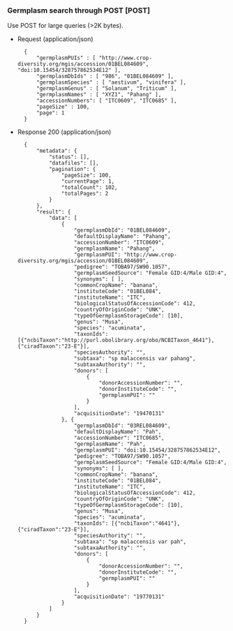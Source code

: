 ### Germplasm search through POST [POST]

Use POST for large queries (>2K bytes).

+ Request (application/json)

        {
            "germplasmPUIs" : [ "http://www.crop-diversity.org/mgis/accession/01BEL084609", "doi:10.15454/328757862534E12" ],
            "germplasmDbIds" : [ "986", "01BEL084609" ],
            "germplasmSpecies" : [ "aestivum", "vinifera" ],
            "germplasmGenus" : [ "Solanum", "Triticum" ],
            "germplasmNames" : [ "XYZ1", "Pahang" ],
            "accessionNumbers": [ "ITC0609", "ITC0685" ],
            "pageSize" : 100,
            "page": 1
        }

+ Response 200 (application/json)

        {
            "metadata": {
                "status": [],
                "datafiles": [],
                "pagination": {
                    "pageSize": 100,
                    "currentPage": 1,
                    "totalCount": 102,
                    "totalPages": 2
                }
            },
            "result": {
                "data": [
                    {
                        "germplasmDbId": "01BEL084609",
                        "defaultDisplayName": "Pahang",
                        "accessionNumber": "ITC0609",
                        "germplasmName": "Pahang",
                        "germplasmPUI": "http://www.crop-diversity.org/mgis/accession/01BEL084609",
                        "pedigree": "TOBA97/SW90.1057",
                        "germplasmSeedSource": "Female GID:4/Male GID:4",
                        "synonyms": [ ],
                        "commonCropName": "banana",
                        "instituteCode": "01BEL084",
                        "instituteName": "ITC",
                        "biologicalStatusOfAccessionCode": 412,
                        "countryOfOriginCode": "UNK",
                        "typeOfGermplasmStorageCode": [10],
                        "genus": "Musa",
                        "species": "acuminata",
                        "taxonIds": [{"ncbiTaxon":"http://purl.obolibrary.org/obo/NCBITaxon_4641"}, {"ciradTaxon":"23-E"}],
                        "speciesAuthority": "",
                        "subtaxa": "sp malaccensis var pahang",
                        "subtaxaAuthority": "",
                        "donors": [
                            {
                                "donorAccessionNumber": "",
                                "donorInstituteCode": "",
                                "germplasmPUI": ""
                            }
                        ],
                        "acquisitionDate": "19470131"
                    }, {
                        "germplasmDbId": "03REL084609",
                        "defaultDisplayName": "Pah",
                        "accessionNumber": "ITC0685",
                        "germplasmName": "Pah",
                        "germplasmPUI": "doi:10.15454/328757862534E12",
                        "pedigree": "TOBA97/SW90.1057",
                        "germplasmSeedSource": "Female GID:4/Male GID:4",
                        "synonyms": [ ],
                        "commonCropName": "banana",
                        "instituteCode": "01BEL084",
                        "instituteName": "ITC",
                        "biologicalStatusOfAccessionCode": 412,
                        "countryOfOriginCode": "UNK",
                        "typeOfGermplasmStorageCode": [10],
                        "genus": "Musa",
                        "species": "acuminata",
                        "taxonIds": [{"ncbiTaxon":"4641"}, {"ciradTaxon":"23-E"}],
                        "speciesAuthority": "",
                        "subtaxa": "sp malaccensis var pah",
                        "subtaxaAuthority": "",
                        "donors": [
                            {
                                "donorAccessionNumber": "",
                                "donorInstituteCode": "",
                                "germplasmPUI": ""
                            }
                        ],
                        "acquisitionDate": "19770131"
                    }
                ]
            }
        }

